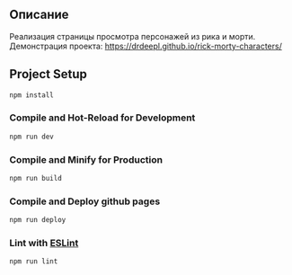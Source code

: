 ## Описание

Реализация страницы просмотра персонажей из рика и морти.
Демонстрация проекта: https://drdeepl.github.io/rick-morty-characters/

## Project Setup

```sh
npm install
```

### Compile and Hot-Reload for Development

```sh
npm run dev
```

### Compile and Minify for Production

```sh
npm run build
```

### Compile and Deploy github pages

```sh
npm run deploy
```

### Lint with [ESLint](https://eslint.org/)

```sh
npm run lint
```
